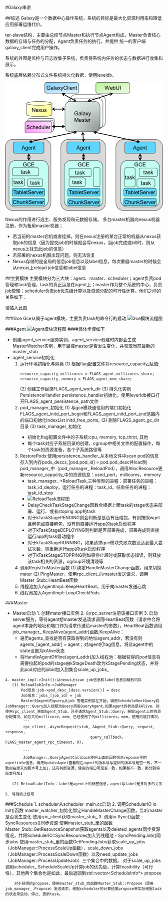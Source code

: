 #Galaxy串讲

##综述
Galaxy是一个数据中心操作系统，系统的目标是最大化资源利用率和降低应用部署运维代价。

ter-slave结构，主要由总控节点Master和执行节点Agent构成，Master负责核心数据的存储与任务的分配，Agent负责任务的执行。并提供
统一的客户端galaxy_client完成用户操作。

系统的外围是监控与日志收集子系统，负责将系统内任务的状态与数据进行收集和展示。

系统底层依赖分布式文件系统持久化数据，使用leveldb。

![架构图](https://github.com/bluebore/galaxy/blob/master/images/galaxy_arch.png?raw=true)

Nexus的作用进行选主、服务发现和元数据存储。
多台master机器向nexus机器注册，作为备用master机器；
 - 若当前的master宕机或者挂掉，则在nexus注册的某台正常的机器从nexus获取job的信息（因为提交job的时候就会写nexus，当job完成或kill时，则从nexus上抹去此job的信息）
 - 若部署的nexus机器出现问题，则无法恢复
 - Nexus存储的是全局的信息job信息以及label信息，每次重启master的时候会从nexus上reload job信息和label信息

##主要模块
主要模块分为三大块：agent、master、scheduler；agent负责pod管理和task管理，task的真正运是在agent上；master作为整个系统的中心，负责job管理；scheduler负责job优先级计算以及资源分配的可行性计算。他们之间的关系如下：

请插入此图

###Gce
Gce从属于agent模块，主要负责task的命令行的启动
![Gce模块流程图](https://raw.githubusercontent.com/May2016/galaxy/work/images/gce_flowchart.png)

###Agent
![Agent模块流程图](https://raw.githubusercontent.com/May2016/galaxy/work/images/agent_flowchart.png)
####具体步骤如下
 - 创建agent_service服务实例，agent_service创建时内部会生成MasterWatcher实例，用于监控master是否发生变化，并获取当前最新的master_stub
 - agent_service初始化
    1. 运行环境初始化与隔离
       (1) 根据flag配置文件对resource_capacity_赋值:
       ```
       resource_capacity_millicores = FLAGS_agent_millicores_share;
       resource_capacity_.memory = FLAGS_agent_mem_share;
       ```
       (2) 创建工作目录FLAGS_agent_work_dir
       (3) 持久化实例PersistenceHandler persistence_handler初始化，使用leverldb接口打开FLAGS_agent_persistence_path文件
    2. pod_manager_初始化
       (1) 与gce模块通信用的端口初始化FLAGS_agent_initd_port_begin和FLAGS_agent_initd_port_end范围内的端口初始化IndexList<int> initd_free_ports_
       (2) 删除FLAGS_agent_gc_dir目录
       (3) task_manager_初始化
         - 初始化flag配置文件中的子系统:cpu, memory, tcp_throt, 其他
         - 每个task对应子系统目录的创建，cgroup中相关文件的配置操作，每个task的资源准备，各个子系统路径等
    3. RestorePods:使用persistence_handler_从本地文件中scan pod的信息存入到内存pods_descs_[pod.pod_id] = pod.pod_desc并load到pod_manager_中（pod_manager_.ReloadPod），调用AllocResource更新resource_capacity_中的资源信息：used_port，millicores，memory
       - task_manager_->ReloadTask,三种类型的进程：部署任务的进程：task_id_deploy，运行任务的进程：task_id，结束任务的进程：task_id_stop
       - ![ReloadTask流程图](https://raw.githubusercontent.com/May2016/galaxy/work/images/reloadtask_flowchart.png)
       - DelayCheckTaskStageChange函数会根据上面task的stage状态来部署、运行、或者stoping app的task
        - 对于kTaskStagePENDING则会判断是是否有压缩包，有则按照wget且解包或直接解包，没有则直接运行app的task启动程序
        - 对于kTaskStageDEPLOYING则判断是否部署完成，部署完成则直接运行app的task启动程序
        - 对于kTaskStageRUNNING，如果请求gce模块失败次数没达到最大尝试次数，则重新运行app的task启动程序
        - 对于kTaskStageSTOPPING则如果停止超时或获取状态错误，则释放该task相关的资源，cgroup环境清理等
   4. 调用RegistToMaster函数
      (1) 绑定HandleMasterChange函数，用来切换mater 
      (2) PingMaster，使用rpc_client_向master发送请求，调用Master_Stub::HeartBeat函数
   5. 线程池加入AgentImpl::KeepHeartBeat，用于向master发送心跳
   6. 线程池加入AgentImpl::LoopCheckPods

###Master
   - Master启动
    1. 创建mater接口实例
    2. 向rpc_server注册该接口实例
    3. 启动server服务，等待agent想master发送请求调用HeartBeat函数（请求中会将agent本身的地址和端口作为请求传送给master的参数），HeartBeat函数调用job_manager_.KeepAlive(agent_addr)函数,KeepAlive：
       - 遍历agents_查找是否有获取得到的地址agent_addr，若没有则agents_[agent_addr] = agent；对agent打tag信息，将此agent中的state设置为kAlive状态
       - 将HandleAgentOffline(agent_addr)加入线程池：根据获得的pod信息将需要拉起的pod的stage由kStageDeath改为kStagePending状态，并将此pod对应的jobid加入到集合scale_up_jobs_

    4. master_impl->Init():从nexus上scan job信息和label信息加载到内存
       (1) ReloadJobInfo->JobManager
           Pod信息:job->pod_desc_[desc.version()] = desc             
           Job信息：jobs_[job_id] = job
           Master对agent的query从job 管理实例存在开始，调用ScheduleNextQuery将JobManager::Query加入线程池Query调用QueryAgent,如果agent的状态是kAlive，则使用rpc_client_获取Agent_Stub，异步请求Agent_Stub::Query，获取agent上的资源分配情况，如总共的millicore，mem、已经使用了的millicores，mem，使用的端口情况，
            ```
            rpc_client_.AsyncRequest(stub, &Agent_Stub::Query, request, response,
                                          query_callback，FLAGS_master_agent_rpc_timeout, 0);

            ```
            JobManager::QueryAgentCallback使用上面返回的信息reponse里的agentinfo信息，调用UpdateAgent查看现在agent的版本号与返回的版本号是否一致，不一致则在原来的版本号上加1，还有判断资源、使用的端口号是否一致，如果都不一致，都分别将版本号加1

       (2) ReloadLabelInfo：label是agent上的标签信息，agent与label是多对多的关系
        
    5. 等待终止信号

###Schedule
    1.  scheduler从scheduler_main.cc启动
    2.  调用SchedulerIO io Init()函数
        master_watcher_初始化绑定HandleMasterChange函数，监听master是否发生变化
        使用rpc_client获取master_stub_
    3.  调用io.Sync()函数
        - SyncResources()同步资源
            使用master_stub_里的函数Master_Stub::GetResourceSnapshot获取agents以及deleted_agents同步资源情况，并将SchedulerIO::SyncResources加入到线程池
        - SyncPendingJob()同步jobs
            使用master_stub_里的函数GetPendingJobs获取scale_up_jobs（JobManager::ProcessScaleUp函数），scale_down_jobs（JobManager::ProcessScaleDown函数）以及need_update_jobs（JobManager::ProcessUpdateJob）三个集合中的数据。
        对于scale_up_jobs调用scheduler_.ScheduleScaleUp计算job的优先级，计算feasibility（可行性），其他两个集合也是如此，最后返回到std::vector<ScheduleInfo*> propose
    
        对于获得的propose，使用master_stub_向函数Master_Stub::Propose（调用job_manager_.Propose）发送请求，根据scheduler的计算结果propose来实际根据task的状态来启动、停止、更新task。

